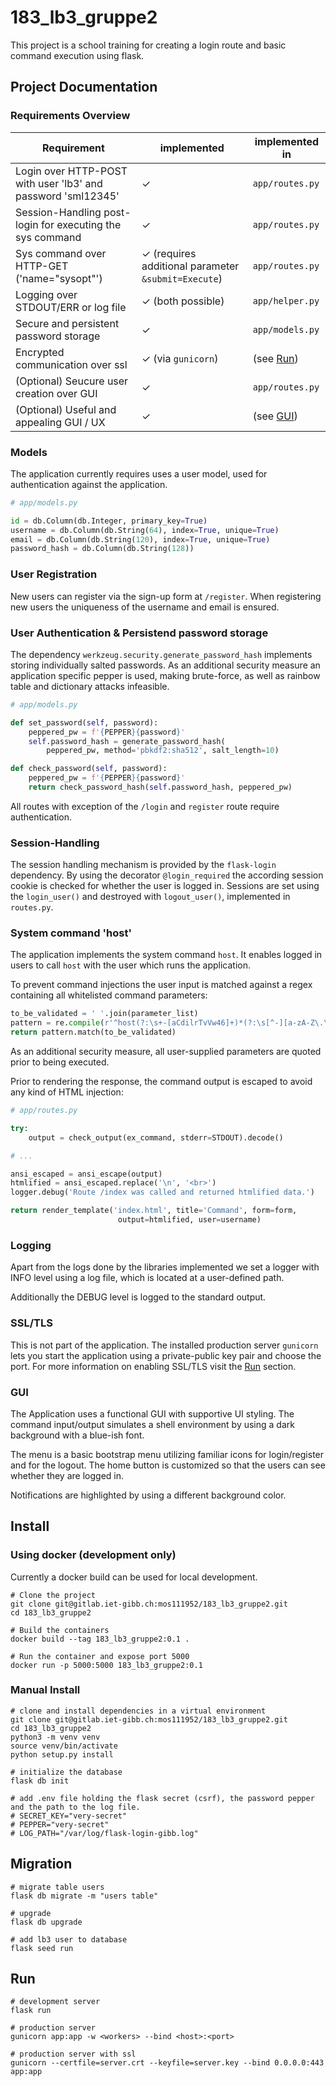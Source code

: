 # 183_lb3_gruppe2

This project is a school training for creating a login route and basic
command execution using flask.

## Project Documentation

### Requirements Overview

| Requirement                                                  | implemented                                         | implemented in      |
| ------------------------------------------------------------ | --------------------------------------------------- | ------------------- |
| Login over HTTP-POST with user 'lb3' and password 'sml12345' | ✓                                                   | `app/routes.py`     |
| Session-Handling post-login for executing the sys command    | ✓                                                   | `app/routes.py`     |
| Sys command over HTTP-GET ('name="sysopt"')                  | ✓ (requires additional parameter `&submit=Execute`) | `app/routes.py`     |
| Logging over STDOUT/ERR or log file                          | ✓ (both possible)                                   | `app/helper.py`     |
| Secure and persistent password storage                       | ✓                                                   | `app/models.py`     |
| Encrypted communication over ssl                             | ✓ (via `gunicorn`)                                  | (see [Run](##Run))  |
| (Optional) Seucure user creation over GUI                    | ✓                                                   | `app/routes.py`     |
| (Optional) Useful and appealing GUI / UX                     | ✓                                                   | (see [GUI](###GUI)) |

### Models

The application currently requires uses a user model, used for authentication against the application.

```py
# app/models.py

id = db.Column(db.Integer, primary_key=True)
username = db.Column(db.String(64), index=True, unique=True)
email = db.Column(db.String(120), index=True, unique=True)
password_hash = db.Column(db.String(128))
```

### User Registration

New users can register via the sign-up form at `/register`. When registering new users the uniqueness of the username and email is ensured.

### User Authentication & Persistend password storage

The dependency `werkzeug.security.generate_password_hash` implements storing individually salted passwords. As an additional security measure an application specific pepper is used, making brute-force, as well as rainbow table and dictionary attacks infeasible.

```py
# app/models.py

def set_password(self, password):
    peppered_pw = f'{PEPPER}{password}'
    self.password_hash = generate_password_hash(
        peppered_pw, method='pbkdf2:sha512', salt_length=10)

def check_password(self, password):
    peppered_pw = f'{PEPPER}{password}'
    return check_password_hash(self.password_hash, peppered_pw)
```

All routes with exception of the `/login` and `register` route require authentication.

### Session-Handling

The session handling mechanism is provided by the `flask-login` dependency. By using the decorator `@login_required` the according session cookie is checked for whether the user is logged in. Sessions are set using the `login_user()` and destroyed with `logout_user()`, implemented in `routes.py`.

### System command 'host'

The application implements the system command `host`. It enables logged in users to call `host` with the user which runs the application.

To prevent command injections the user input is matched against a regex containing all whitelisted command parameters:

```py
to_be_validated = ' '.join(parameter_list)
pattern = re.compile(r'^host(?:\s+-[aCdilrTvVw46]+)*(?:\s[^-][a-zA-Z\.\-0-9]+[^\s]){0,2}$')
return pattern.match(to_be_validated)
```

As an additional security measure, all user-supplied parameters are quoted prior to being executed.

Prior to rendering the response, the command output is escaped to avoid any kind of HTML injection:

```py
# app/routes.py

try:
    output = check_output(ex_command, stderr=STDOUT).decode()

# ...

ansi_escaped = ansi_escape(output)
htmlified = ansi_escaped.replace('\n', '<br>')
logger.debug('Route /index was called and returned htmlified data.')

return render_template('index.html', title='Command', form=form,
                        output=htmlified, user=username)
```

### Logging

Apart from the logs done by the libraries implemented we set a logger with INFO level using a log file, which is located at a user-defined path.

Additionally the DEBUG level is logged to the standard output.

### SSL/TLS

This is not part of the application. The installed production server `gunicorn` lets you start the application using a private-public key pair and choose the port. For more information on enabling SSL/TLS visit the [Run](##Run) section.

### GUI

The Application uses a functional GUI with supportive UI styling. The command input/output simulates a shell environment by using a dark background with a blue-ish font.

The menu is a basic bootstrap menu utilizing familiar icons for login/register and for the logout. The home button is customized so that the users can see whether they are logged in.

Notifications are highlighted by using a different background color.

## Install

### Using docker (development only)

Currently a docker build can be used for local development.

```
# Clone the project
git clone git@gitlab.iet-gibb.ch:mos111952/183_lb3_gruppe2.git
cd 183_lb3_gruppe2

# Build the containers
docker build --tag 183_lb3_gruppe2:0.1 .

# Run the container and expose port 5000
docker run -p 5000:5000 183_lb3_gruppe2:0.1
```

### Manual Install

```
# clone and install dependencies in a virtual environment
git clone git@gitlab.iet-gibb.ch:mos111952/183_lb3_gruppe2.git
cd 183_lb3_gruppe2
python3 -m venv venv
source venv/bin/activate
python setup.py install

# initialize the database
flask db init

# add .env file holding the flask secret (csrf), the password pepper and the path to the log file.
# SECRET_KEY="very-secret"
# PEPPER="very-secret"
# LOG_PATH="/var/log/flask-login-gibb.log"
```

## Migration

```
# migrate table users
flask db migrate -m "users table"

# upgrade
flask db upgrade

# add lb3 user to database
flask seed run
```

## Run

```
# development server
flask run

# production server
gunicorn app:app -w <workers> --bind <host>:<port>

# production server with ssl
gunicorn --certfile=server.crt --keyfile=server.key --bind 0.0.0.0:443 app:app
```

